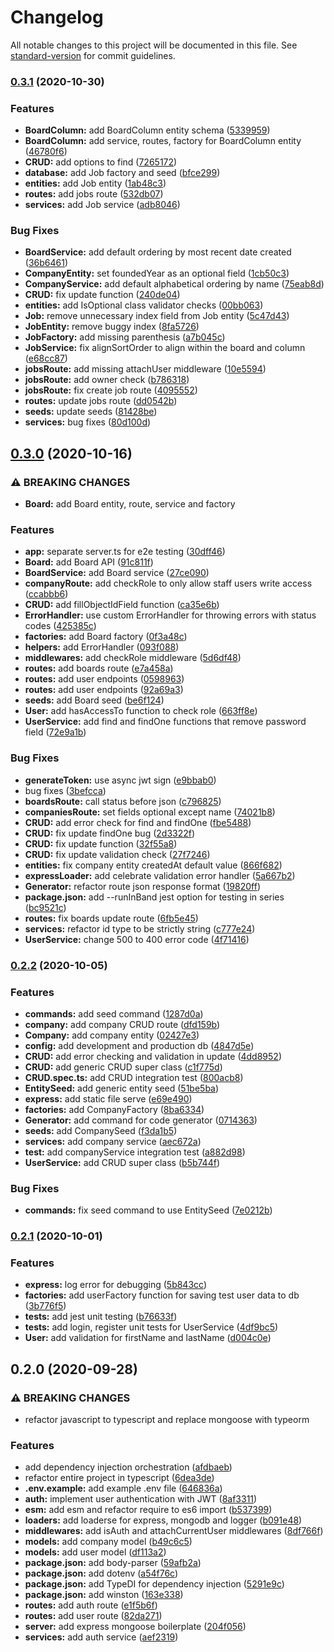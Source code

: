 # Changelog

All notable changes to this project will be documented in this file. See [standard-version](https://github.com/conventional-changelog/standard-version) for commit guidelines.

### [0.3.1](https://github.com/bymi15/JobTrackifyAPI/compare/v0.3.0...v0.3.1) (2020-10-30)


### Features

* **BoardColumn:** add BoardColumn entity schema ([5339959](https://github.com/bymi15/JobTrackifyAPI/commit/5339959ebda2105cbb3b8233ddebff2080e3b793))
* **BoardColumn:** add service, routes, factory for BoardColumn entity ([46780f6](https://github.com/bymi15/JobTrackifyAPI/commit/46780f656c74caab1f4a46a085f32c94ad2211c8))
* **CRUD:** add options to find ([7265172](https://github.com/bymi15/JobTrackifyAPI/commit/7265172cfc4b23156a37dbd787c63f095b0d50b6))
* **database:** add Job factory and seed ([bfce299](https://github.com/bymi15/JobTrackifyAPI/commit/bfce299a16cd43fc6a3d6e87a7745267cbb2f979))
* **entities:** add Job entity ([1ab48c3](https://github.com/bymi15/JobTrackifyAPI/commit/1ab48c3bc0aa0fd64f4dcb799406ec0457e148d3))
* **routes:** add jobs route ([532db07](https://github.com/bymi15/JobTrackifyAPI/commit/532db07126bb957262637a5e339a2fcfb1eb5f9c))
* **services:** add Job service ([adb8046](https://github.com/bymi15/JobTrackifyAPI/commit/adb8046827f79a0fed84c6a9640e887b059b92fe))


### Bug Fixes

* **BoardService:** add default ordering by most recent date created ([36b6461](https://github.com/bymi15/JobTrackifyAPI/commit/36b6461ff67c3b3bb138d118bba8cd0dc6e0a72a))
* **CompanyEntity:** set foundedYear as an optional field ([1cb50c3](https://github.com/bymi15/JobTrackifyAPI/commit/1cb50c362b0469423d93794f5bc550f9645dc438))
* **CompanyService:** add default alphabetical ordering by name ([75eab8d](https://github.com/bymi15/JobTrackifyAPI/commit/75eab8d387b379f1030797a8e1085e57d9174c35))
* **CRUD:** fix update function ([240de04](https://github.com/bymi15/JobTrackifyAPI/commit/240de04f1a913daa46827a2009dd9c0bf13b22ce))
* **entities:** add IsOptional class validator checks ([00bb063](https://github.com/bymi15/JobTrackifyAPI/commit/00bb0633ca46ae2572e7df7ba3665f9886d7fe08))
* **Job:** remove unnecessary index field from Job entity ([5c47d43](https://github.com/bymi15/JobTrackifyAPI/commit/5c47d432c83aa720ecac86aeede9b65a47ebd360))
* **JobEntity:** remove buggy index ([8fa5726](https://github.com/bymi15/JobTrackifyAPI/commit/8fa57268e36b2b0347431dc32619d9dcccbb4124))
* **JobFactory:** add missing parenthesis ([a7b045c](https://github.com/bymi15/JobTrackifyAPI/commit/a7b045c35d20a909a66d2aaec89d3eea43a677f4))
* **JobService:** fix alignSortOrder to align within the board and column ([e68cc87](https://github.com/bymi15/JobTrackifyAPI/commit/e68cc87065292f0bc7dd266bb348336ad2c7d21b))
* **jobsRoute:** add missing attachUser middleware ([10e5594](https://github.com/bymi15/JobTrackifyAPI/commit/10e5594d7cdcbd160e540559964e9d2bbc16d010))
* **jobsRoute:** add owner check ([b786318](https://github.com/bymi15/JobTrackifyAPI/commit/b7863189cfecd05a8c8e3808691c2397d718f848))
* **jobsRoute:** fix create job route ([4095552](https://github.com/bymi15/JobTrackifyAPI/commit/4095552c48e54b51f9423e8d3c610e0a0511d025))
* **routes:** update jobs route ([dd0542b](https://github.com/bymi15/JobTrackifyAPI/commit/dd0542bf50c313fd5f4e1c762621618956a6f48d))
* **seeds:** update seeds ([81428be](https://github.com/bymi15/JobTrackifyAPI/commit/81428be7e024364a5e8d91845af7c93f68cea175))
* **services:** bug fixes ([80d100d](https://github.com/bymi15/JobTrackifyAPI/commit/80d100da6097eb55c981eefa560be5c8f122f719))

## [0.3.0](https://github.com/bymi15/JobTrackifyAPI/compare/v0.2.2...v0.3.0) (2020-10-16)


### ⚠ BREAKING CHANGES

* **Board:** add Board entity, route, service and factory

### Features

* **app:** separate server.ts for e2e testing ([30dff46](https://github.com/bymi15/JobTrackifyAPI/commit/30dff462b7af552dbc2de0d0177a42a76c99c911))
* **Board:** add Board API ([91c811f](https://github.com/bymi15/JobTrackifyAPI/commit/91c811f85cd35b40f84ca9d47e445cac4efe4ab2))
* **BoardService:** add Board service ([27ce090](https://github.com/bymi15/JobTrackifyAPI/commit/27ce09051c9a8faaeb0e43de3b0b7f99d9035940))
* **companyRoute:** add checkRole to only allow staff users write access ([ccabbb6](https://github.com/bymi15/JobTrackifyAPI/commit/ccabbb641d396be7a6acee6ec8bb9ea746c5f123))
* **CRUD:** add fillObjectIdField function ([ca35e6b](https://github.com/bymi15/JobTrackifyAPI/commit/ca35e6be6710a0f86b78da98e4642709561292f7))
* **ErrorHandler:** use custom ErrorHandler for throwing errors with status codes ([425385c](https://github.com/bymi15/JobTrackifyAPI/commit/425385cc5ff7e1ee30127c63361d5f5978830a4d))
* **factories:** add Board factory ([0f3a48c](https://github.com/bymi15/JobTrackifyAPI/commit/0f3a48cc2437f0a7e8495a382111c823da0967ba))
* **helpers:** add ErrorHandler ([093f088](https://github.com/bymi15/JobTrackifyAPI/commit/093f0881a9394de4937da8ce4b2232a59d37dfce))
* **middlewares:** add checkRole middleware ([5d6df48](https://github.com/bymi15/JobTrackifyAPI/commit/5d6df48dea968c461534578151bdae276d4a1219))
* **routes:** add boards route ([e7a458a](https://github.com/bymi15/JobTrackifyAPI/commit/e7a458ae9f6637a99f8f707e95b47841a75f0ae1))
* **routes:** add user endpoints ([0598963](https://github.com/bymi15/JobTrackifyAPI/commit/059896315c90087ae20a70f10845873690c89885))
* **routes:** add user endpoints ([92a69a3](https://github.com/bymi15/JobTrackifyAPI/commit/92a69a323b55bd0902ada8034cfd171cffc510cc))
* **seeds:** add Board seed ([be6f124](https://github.com/bymi15/JobTrackifyAPI/commit/be6f1245af98d3027e3ce532f1892014c6ef56ff))
* **User:** add hasAccessTo function to check role ([663ff8e](https://github.com/bymi15/JobTrackifyAPI/commit/663ff8e95e4cce62affc9623ad9300851026555a))
* **UserService:** add find and findOne functions that remove password field ([72e9a1b](https://github.com/bymi15/JobTrackifyAPI/commit/72e9a1bcebb6762c75c95f6de98faadad7f1fe64))


### Bug Fixes

* **generateToken:** use async jwt sign ([e9bbab0](https://github.com/bymi15/JobTrackifyAPI/commit/e9bbab08e45aec5102befbea6af8f96974066a84))
* bug fixes ([3befcca](https://github.com/bymi15/JobTrackifyAPI/commit/3befccad31cba917d4d1966112e54b95747f0f20))
* **boardsRoute:** call status before json ([c796825](https://github.com/bymi15/JobTrackifyAPI/commit/c7968252150038478bd03557a20a8f723d4cb6ec))
* **companiesRoute:** set fields optional except name ([74021b8](https://github.com/bymi15/JobTrackifyAPI/commit/74021b8c9e6fd6dcd7c224b8882fd37ed825faad))
* **CRUD:** add error check for find and findOne ([fbe5488](https://github.com/bymi15/JobTrackifyAPI/commit/fbe5488aa90ecef9afb30a77b682a474aaabff53))
* **CRUD:** fix update findOne bug ([2d3322f](https://github.com/bymi15/JobTrackifyAPI/commit/2d3322fbfb3a4a06c723b7be0dc28377ecef0541))
* **CRUD:** fix update function ([32f55a8](https://github.com/bymi15/JobTrackifyAPI/commit/32f55a88a573e51749747f93c46a30df6283839c))
* **CRUD:** fix update validation check ([27f7246](https://github.com/bymi15/JobTrackifyAPI/commit/27f7246a3df5fc06c0f01f1f896959a5b7d31290))
* **entities:** fix company entity createdAt default value ([866f682](https://github.com/bymi15/JobTrackifyAPI/commit/866f68266d446d8eb5e1b8d075b0a99d2b838486))
* **expressLoader:** add celebrate validation error handler ([5a667b2](https://github.com/bymi15/JobTrackifyAPI/commit/5a667b2a725db77d0df20ff8d8685f4be8ac4e3b))
* **Generator:** refactor route json response format ([19820ff](https://github.com/bymi15/JobTrackifyAPI/commit/19820ffda43552fd40eda357fdfdc711a6b61f89))
* **package.json:** add --runInBand jest option for testing in series ([bc9521c](https://github.com/bymi15/JobTrackifyAPI/commit/bc9521cfb213353d38f4ddee7edd6e044c673679))
* **routes:** fix boards update route ([6fb5e45](https://github.com/bymi15/JobTrackifyAPI/commit/6fb5e453d9f1b9a19be294e9499a5d4c8cdc0edd))
* **services:** refactor id type to be strictly string ([c777e24](https://github.com/bymi15/JobTrackifyAPI/commit/c777e2499a53b276fea13e0c15b7e5fbacd30991))
* **UserService:** change 500 to 400 error code ([4f71416](https://github.com/bymi15/JobTrackifyAPI/commit/4f71416de346c0d2e754ac702d2c3669d32dc1c8))

### [0.2.2](https://github.com/bymi15/JobTrackifyAPI/compare/v0.2.1...v0.2.2) (2020-10-05)


### Features

* **commands:** add seed command ([1287d0a](https://github.com/bymi15/JobTrackifyAPI/commit/1287d0a30a25a082724e0a550e0fe1dfc99ec5a9))
* **company:** add company CRUD route ([dfd159b](https://github.com/bymi15/JobTrackifyAPI/commit/dfd159b6d31ddf2769e9775d965bbed39509d7b6))
* **Company:** add company entity ([02427e3](https://github.com/bymi15/JobTrackifyAPI/commit/02427e34b113218bafd546c0981e761ab898a8a7))
* **config:** add development and production db ([4847d5e](https://github.com/bymi15/JobTrackifyAPI/commit/4847d5e4dc42757209c5fa77e4f3b12373f8b9d3))
* **CRUD:** add error checking and validation in update ([4dd8952](https://github.com/bymi15/JobTrackifyAPI/commit/4dd8952153bc570799d74f26eb03d1cfacb575d0))
* **CRUD:** add generic CRUD super class ([c1f775d](https://github.com/bymi15/JobTrackifyAPI/commit/c1f775d3f13a96087f52ea3e87194b55ad1d92fd))
* **CRUD.spec.ts:** add CRUD integration test ([800acb8](https://github.com/bymi15/JobTrackifyAPI/commit/800acb820d0025e3864d84950e884a8f2dd8b1ae))
* **EntitySeed:** add generic entity seed ([51be5ba](https://github.com/bymi15/JobTrackifyAPI/commit/51be5babe6c0f6c5df0792df333648193aaf28f4))
* **express:** add static file serve ([e69e490](https://github.com/bymi15/JobTrackifyAPI/commit/e69e490eb6767232755645be5ec91a3dcfd6dcac))
* **factories:** add CompanyFactory ([8ba6334](https://github.com/bymi15/JobTrackifyAPI/commit/8ba6334308f5a88cdb92c135cdaaa222ef54c220))
* **Generator:** add command for code generator ([0714363](https://github.com/bymi15/JobTrackifyAPI/commit/07143636c7ccf95f48f5f305212c7ecf8c85fb87))
* **seeds:** add CompanySeed ([f3da1b5](https://github.com/bymi15/JobTrackifyAPI/commit/f3da1b59c07d0c9ea4ac86242038d447e84332b0))
* **services:** add company service ([aec672a](https://github.com/bymi15/JobTrackifyAPI/commit/aec672adca9fb64c2f010e82107bbd722349dcae))
* **test:** add companyService integration test ([a882d98](https://github.com/bymi15/JobTrackifyAPI/commit/a882d9837ad384e1e0fe2e94f3dd6f4783034912))
* **UserService:** add CRUD super class ([b5b744f](https://github.com/bymi15/JobTrackifyAPI/commit/b5b744f73fcce60e3bdff97eda16e292a378a4aa))


### Bug Fixes

* **commands:** fix seed command to use EntitySeed ([7e0212b](https://github.com/bymi15/JobTrackifyAPI/commit/7e0212b4e10070f3f9e22596199d08b6ae76e2cb))

### [0.2.1](https://github.com/bymi15/JobTrackifyAPI/compare/v0.2.0...v0.2.1) (2020-10-01)


### Features

* **express:** log error for debugging ([5b843cc](https://github.com/bymi15/JobTrackifyAPI/commit/5b843cccd8d9ed197162e5e38d8156d77b681b9f))
* **factories:** add userFactory function for saving test user data to db ([3b776f5](https://github.com/bymi15/JobTrackifyAPI/commit/3b776f53d9ecca79f2ad1c8e99633605814cabe2))
* **tests:** add jest unit testing ([b76633f](https://github.com/bymi15/JobTrackifyAPI/commit/b76633f06498c1f88378b4afb7383cc8d09c87aa))
* **tests:** add login, register unit tests for UserService ([4df9bc5](https://github.com/bymi15/JobTrackifyAPI/commit/4df9bc513ccab09aaae6eca7056258315611f5c7))
* **User:** add validation for firstName and lastName ([d004c0e](https://github.com/bymi15/JobTrackifyAPI/commit/d004c0e915e83ef60ff1a154fcb104b1372acfcf))

## 0.2.0 (2020-09-28)


### ⚠ BREAKING CHANGES

* refactor javascript to typescript and replace mongoose with typeorm

### Features

* add dependency injection orchestration ([afdbaeb](https://github.com/bymi15/JobTrackifyAPI/commit/afdbaeb66b1b789847dfa472955e1aa21ab29c76))
* refactor entire project in typescript ([6dea3de](https://github.com/bymi15/JobTrackifyAPI/commit/6dea3de6ac8a93f4aa80e5648354acc1b32eed0a))
* **.env.example:** add example .env file ([646836a](https://github.com/bymi15/JobTrackifyAPI/commit/646836a56e41849bfa485055c8baf9c3ec0e4f0a))
* **auth:** implement user authentication with JWT ([8af3311](https://github.com/bymi15/JobTrackifyAPI/commit/8af3311e255b53e424a9aefa521ccb7d3a8daa5c))
* **esm:** add esm and refactor require to es6 import ([b537399](https://github.com/bymi15/JobTrackifyAPI/commit/b53739982e08c9fc45730df903da6575b28b7a41))
* **loaders:** add loaderse for express, mongodb and logger ([b091e48](https://github.com/bymi15/JobTrackifyAPI/commit/b091e48486fe373f26d6307808d01beb403e5691))
* **middlewares:** add isAuth and attachCurrentUser middlewares ([8df766f](https://github.com/bymi15/JobTrackifyAPI/commit/8df766fbafbf8e60137ad0692493e02391287d70))
* **models:** add company model ([b49c6c5](https://github.com/bymi15/JobTrackifyAPI/commit/b49c6c5b85b32d22c0938f0bbfde39792a265514))
* **models:** add user model ([df113a2](https://github.com/bymi15/JobTrackifyAPI/commit/df113a2cbb19ed15642ef8b30c4c4a7841114ff3))
* **package.json:** add body-parser ([59afb2a](https://github.com/bymi15/JobTrackifyAPI/commit/59afb2a1325ea784fe62e5d1b0f3dc8614e2db4e))
* **package.json:** add dotenv ([a54f76c](https://github.com/bymi15/JobTrackifyAPI/commit/a54f76c48cda7fa0956aefe1093eb35d54a63d16))
* **package.json:** add TypeDI for dependency injection ([5291e9c](https://github.com/bymi15/JobTrackifyAPI/commit/5291e9ce54b9ef674e7f82604edaf4014a81be11))
* **package.json:** add winston ([163e338](https://github.com/bymi15/JobTrackifyAPI/commit/163e3383013a6d508b5ddb42cf33c7734a6ecdbe))
* **routes:** add auth route ([e1f5b6f](https://github.com/bymi15/JobTrackifyAPI/commit/e1f5b6f807e7da8ddcf81e0ea2d3b5a851ce0fc0))
* **routes:** add user route ([82da271](https://github.com/bymi15/JobTrackifyAPI/commit/82da2714868404073a8d3edb1a850df16fb38eb5))
* **server:** add express mongoose boilerplate ([204f056](https://github.com/bymi15/JobTrackifyAPI/commit/204f056df81108104f91db5b89fa5706e2ab85f9))
* **services:** add auth service ([aef2319](https://github.com/bymi15/JobTrackifyAPI/commit/aef231914ae815d7a8c9ac91c24284c2b487c720))
